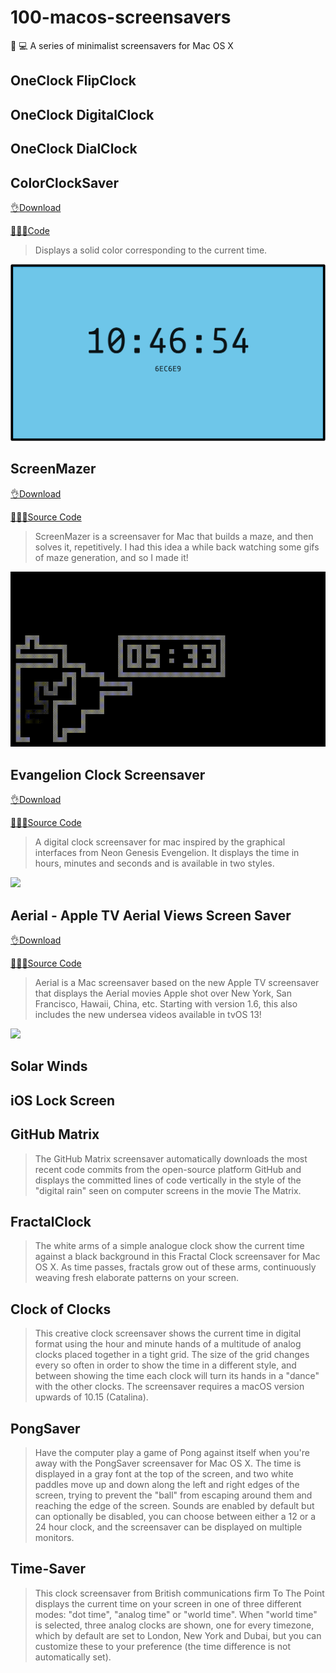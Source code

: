 # 100-macos-screensavers
 💻 A series of minimalist screensavers for Mac OS X


## OneClock FlipClock

## OneClock DigitalClock


## OneClock DialClock


## ColorClockSaver

[👌Download](./screensaver/ColorClockSaver.saver.zip)

[🧑🏻‍💻Code](https://github.com/edwardloveall/colorclocksaver)

> Displays a solid color corresponding to the current time.

![](./img/ColorClockSaver.png)

## ScreenMazer

[👌Download](./screensaver/ScreenMazer.zip)

[🧑🏻‍💻Source Code](https://github.com/dado3212/screenmazer)

> ScreenMazer is a screensaver for Mac that builds a maze, and then solves it, repetitively. I had this idea a while back watching some gifs of maze generation, and so I made it!

![](./img/ScreenMazer.gif)


## Evangelion Clock Screensaver

[👌Download](./screensaver/Evangelion-Clock-1.1.1.saver.zip)

[🧑🏻‍💻Source Code](https://github.com/Wandmalfarbe/evangelion-clock-screensaver/)

> A digital clock screensaver for mac inspired by the graphical interfaces from Neon Genesis Evengelion. It displays the time in hours, minutes and seconds and is available in two styles.

![](./img/evangelion-clock-red.png)

## Aerial - Apple TV Aerial Views Screen Saver

[👌Download](https://github.com/JohnCoates/Aerial/releases/latest)

[🧑🏻‍💻Source Code](https://github.com/JohnCoates/Aerial)

> Aerial is a Mac screensaver based on the new Apple TV screensaver that displays the Aerial movies Apple shot over New York, San Francisco, Hawaii, China, etc. Starting with version 1.6, this also includes the new undersea videos available in tvOS 13!

![](./img/Aerial.gif)

## Solar Winds


## iOS Lock Screen

## GitHub Matrix

> The GitHub Matrix screensaver automatically downloads the most recent code commits from the open-source platform GitHub and displays the committed lines of code vertically in the style of the "digital rain" seen on computer screens in the movie The Matrix.

## FractalClock

> The white arms of a simple analogue clock show the current time against a black background in this Fractal Clock screensaver for Mac OS X. As time passes, fractals grow out of these arms, continuously weaving fresh elaborate patterns on your screen.


## Clock of Clocks

> This creative clock screensaver shows the current time in digital format using the hour and minute hands of a multitude of analog clocks placed together in a tight grid. The size of the grid changes every so often in order to show the time in a different style, and between showing the time each clock will turn its hands in a "dance" with the other clocks. The screensaver requires a macOS version upwards of 10.15 (Catalina).


## PongSaver

> Have the computer play a game of Pong against itself when you're away with the PongSaver screensaver for Mac OS X. The time is displayed in a gray font at the top of the screen, and two white paddles move up and down along the left and right edges of the screen, trying to prevent the "ball" from escaping around them and reaching the edge of the screen. Sounds are enabled by default but can optionally be disabled, you can choose between either a 12 or a 24 hour clock, and the screensaver can be displayed on multiple monitors.

## Time-Saver

> This clock screensaver from British communications firm To The Point displays the current time on your screen in one of three different modes: "dot time", "analog time" or "world time". When "world time" is selected, three analog clocks are shown, one for every timezone, which by default are set to London, New York and Dubai, but you can customize these to your preference (the time difference is not automatically set).
